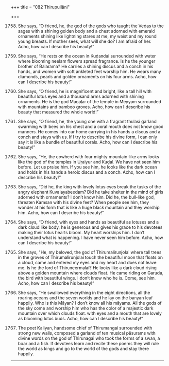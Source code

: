 +++
title = "082 Thirupullāni"

+++

1758. She says,
      “O friend,
      he, the god of the gods who taught the Vedas to the sages
      with a shining golden body
      and a chest adorned with emerald ornaments shining like lightning
      stares at me, my waist and my round young breasts.
      If mother sees, what will she do?
      I am afraid of her.
      Acho, how can I describe his beauty!”

1759. She says,
      “He rests on the ocean in Kuḍandai surrounded with water
      where blooming neelam flowers spread fragrance.
      Is he the younger brother of Balarama?
      He carries a shining discus and a conch in his hands,
      and women with soft ankleted feet worship him.
      He wears many diamonds, pearls and golden ornaments on his four arms.
      Acho, how can I describe his beauty!”

1760. She says,
      “O friend, he is magnificent and bright, like a tall hill
      with beautiful lotus eyes
      and a thousand arms adorned with shining ornaments.
      He is the god Maṇāḷar of the temple in Meyyam
      surrounded with mountains and bamboo groves.
      Acho, how can I describe his beauty
      that measured the whole world!”

1761. She says,
      “O friend, he, the young one with a fragrant thulasi garland
      swarming with bees on his chest
      and a coral mouth does not know good manners.
      He comes into our home carrying in his hands a discus and a conch
      and stays with us.
      If I try to describe his divine form,
      I can only say it is like a bundle of beautiful corals.
      Acho, how can I describe his beauty!”

1762. She says,
      “He, the cowherd with four mighty mountain-like arms
      looks like the god of the temples in Uṛaiyur and Kuḍal.
      We have not seen him before.
      Let us praise him.
      If you see him, he looks like the dark ocean
      and holds in his hands a heroic discus and a conch.
      Acho, how can I describe his beauty!”

1763. She says,
      “Did he, the king with lovely lotus eyes
      break the tusks of the angry elephant Kuvalayabeedam?
      Did he take shelter in the mind of girls adorned with ornaments?
      I don’t know him.
      Did he, the bull-like god, threaten Kamsan with his divine feet?
      When people see him,
      they wonder at his form that is like a huge black mountain
      and they worship him.
      Acho, how can I describe his beauty!”

1764. She says,
      “O friend, with eyes and hands as beautiful as lotuses
      and a dark cloud like body, he is generous
      and gives his grace to his devotees making their lotus hearts bloom.
      My heart worships him.
      I don’t understand what is happening.
      I have never seen him before.
      Acho, how can I describe his beauty!”

1765. She says,
      "He, my beloved, the god of Thirumalirunjolai
      where tall trees in the groves of Thirumalirunjolai
      touch the beautiful moon that floats on a cloud,
      came and entered my eyes and my heart and does not leave me.
      Is he the lord of Thiruneermalai?
      He looks like a dark cloud rising
      above a golden mountain where clouds float.
      He came riding on Garuda, the bird with beautiful wings.
      I don’t know who he is. Come, see him. Acho, how can I describe his beauty!”

1766. She says,
      “He swallowed everything in the eight directions,
      all the roaring oceans and the seven worlds
      and he lay on the banyan leaf happily.
      Who is this Māyan?
      I don’t know all his māyams.
      All the gods of the sky come and worship him
      who has the color of a majestic dark mountain over which clouds float.
      with eyes and a mouth that are lovely as blooming lotus buds.
      Acho, how can I describe his beauty!”

1767. The poet Kaliyan, handsome chief of Thirumangai
      surrounded with strong new walls,
      composed a garland of ten musical pāsurams with divine words
      on the god of Thirunagai
      who took the forms of a swan, a boar and a fish.
      If devotees learn and recite these poems
      they will rule the world as kings
      and go to the world of the gods and stay there happily.
-------------
